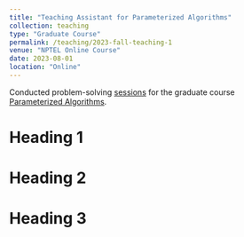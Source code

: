 ```yaml
---
title: "Teaching Assistant for Parameterized Algorithms"
collection: teaching
type: "Graduate Course"
permalink: /teaching/2023-fall-teaching-1
venue: "NPTEL Online Course"
date: 2023-08-01
location: "Online"
---
```


Conducted problem-solving [sessions](https://www.youtube.com/playlist?list=PLlbnmVYMiuuwIxQdp8mN1cPOByMFWJyj3) for the graduate course [Parameterized Algorithms](https://onlinecourses.nptel.ac.in/noc23_cs102).

Heading 1
======

Heading 2
======

Heading 3
======